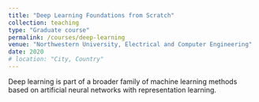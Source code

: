 ```yaml
---
title: "Deep Learning Foundations from Scratch"
collection: teaching
type: "Graduate course"
permalink: /courses/deep-learning
venue: "Northwestern University, Electrical and Computer Engineering"
date: 2020
# location: "City, Country"
---
```


Deep learning is part of a broader family of machine learning methods based on artificial neural networks with representation learning. 
